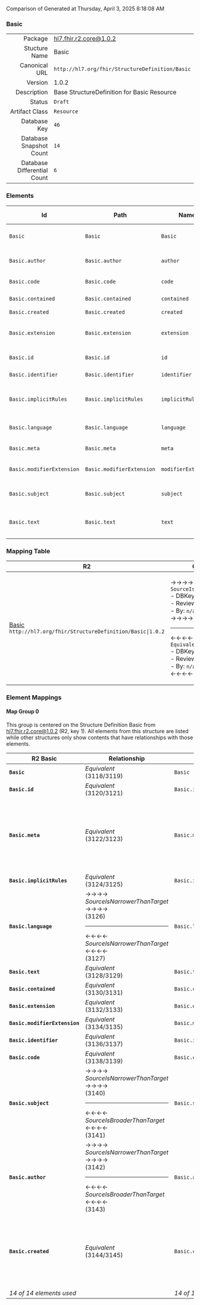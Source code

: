 Comparison of 
Generated at Thursday, April 3, 2025 8:18:08 AM

### Basic

|      |     |
| ---: | --- |
| Package | hl7.fhir.r2.core@1.0.2 |
| Stucture Name | Basic |
| Canonical URL | `http://hl7.org/fhir/StructureDefinition/Basic` |
| Version | 1.0.2 |
| Description | Base StructureDefinition for Basic Resource |
| Status | `Draft` |
| Artifact Class | `Resource` |
| Database Key | `46` |
| Database Snapshot Count | `14` |
| Database Differential Count | `6` |

### Elements

| Id | Path | Name | Base Path | Short | Cardinality | Collated Type | Binding Strength | Binding Value Set |
| -- | ---- | ---- | --------- | ----- | ----------- | ------------- | ---------------- | ----------------- |
| `Basic` | `Basic` | `Basic` | Basic | Resource for non-supported content | 0..* | Basic |  |  |
| `Basic.author` | `Basic.author` | `author` |  | Who created | 0..1 | Reference(http://hl7.org/fhir/StructureDefinition/Patient), Reference(http://hl7.org/fhir/StructureDefinition/Practitioner), Reference(http://hl7.org/fhir/StructureDefinition/RelatedPerson) |  |  |
| `Basic.code` | `Basic.code` | `code` |  | Kind of Resource | 1..1 | CodeableConcept | `Example` | `http://hl7.org/fhir/ValueSet/basic-resource-type` |
| `Basic.contained` | `Basic.contained` | `contained` | DomainResource.contained | Contained, inline Resources | 0..* | Resource |  |  |
| `Basic.created` | `Basic.created` | `created` |  | When created | 0..1 | date |  |  |
| `Basic.extension` | `Basic.extension` | `extension` | DomainResource.extension | Additional Content defined by implementations | 0..* | Extension |  |  |
| `Basic.id` | `Basic.id` | `id` | Resource.id | Logical id of this artifact | 0..1 | id |  |  |
| `Basic.identifier` | `Basic.identifier` | `identifier` |  | Business identifier | 0..* | Identifier |  |  |
| `Basic.implicitRules` | `Basic.implicitRules` | `implicitRules` | Resource.implicitRules | A set of rules under which this content was created | 0..1 | uri |  |  |
| `Basic.language` | `Basic.language` | `language` | Resource.language | Language of the resource content | 0..1 | code | `Required` | `http://tools.ietf.org/html/bcp47` |
| `Basic.meta` | `Basic.meta` | `meta` | Resource.meta | Metadata about the resource | 0..1 | Meta |  |  |
| `Basic.modifierExtension` | `Basic.modifierExtension` | `modifierExtension` | DomainResource.modifierExtension | Extensions that cannot be ignored | 0..* | Extension |  |  |
| `Basic.subject` | `Basic.subject` | `subject` |  | Identifies the focus of this resource | 0..1 | Reference(http://hl7.org/fhir/StructureDefinition/Resource) |  |  |
| `Basic.text` | `Basic.text` | `text` | DomainResource.text | Text summary of the resource, for human interpretation | 0..1 | Narrative |  |  |
### Mapping Table

| R2 | Comparison | R3 | Comparison | R4 | Comparison | R4B | Comparison | R5
| --- | --- | --- | --- | --- | --- | --- | --- | ---
| [Basic](/docs/R2/Resources/Basic.md)<br/> `http://hl7.org/fhir/StructureDefinition/Basic\|1.0.2` | →→→→→→→<br/>`SourceIsNarrowerThanTarget`<br/>- DBKey: `77`<br/>- Reviewed: `n/a`<br/>- By: `n/a`<br/>→→→→→→→<hr/>←←←←←←←<br/>`Equivalent`<br/>- DBKey: `243`<br/>- Reviewed: `n/a`<br/>- By: `n/a`<br/>←←←←←←←| [Basic](/docs/R3/Resources/Basic.md)<br/> `http://hl7.org/fhir/StructureDefinition/Basic\|3.0.2` | →→→→→→→<br/>`RelatedTo`<br/>- DBKey: `422`<br/>- Reviewed: `n/a`<br/>- By: `n/a`<br/>→→→→→→→<hr/>←←←←←←←<br/>`Equivalent`<br/>- DBKey: `618`<br/>- Reviewed: `n/a`<br/>- By: `n/a`<br/>←←←←←←←| [Basic](/docs/R4/Resources/Basic.md)<br/> `http://hl7.org/fhir/StructureDefinition/Basic\|4.0.1` | →→→→→→→<br/>`Equivalent`<br/>- DBKey: `1401`<br/>- Reviewed: `n/a`<br/>- By: `n/a`<br/>→→→→→→→<hr/>←←←←←←←<br/>`Equivalent`<br/>- DBKey: `1402`<br/>- Reviewed: `n/a`<br/>- By: `n/a`<br/>←←←←←←←| [Basic](/docs/R4B/Resources/Basic.md)<br/> `http://hl7.org/fhir/StructureDefinition/Basic\|4.3.0` | →→→→→→→<br/>`RelatedTo`<br/>- DBKey: `936`<br/>- Reviewed: `n/a`<br/>- By: `n/a`<br/>→→→→→→→<hr/>←←←←←←←<br/>`Equivalent`<br/>- DBKey: `1165`<br/>- Reviewed: `n/a`<br/>- By: `n/a`<br/>←←←←←←←| [Basic](/docs/R5/Resources/Basic.md)<br/> `http://hl7.org/fhir/StructureDefinition/Basic\|5.0.0` 

### Element Mappings


#### Map Group 0

This group is centered on the Structure Definition Basic from hl7.fhir.r2.core@1.0.2 (R2, key 1).
All elements from this structure are listed while other structures only show contents that have relationships with those elements.

| R2 Basic| Relationship | [R3 Basic](/docs/R3/Resources/Basic.md)| Relationship | [R4 Basic](/docs/R4/Resources/Basic.md)| Relationship | [R4B Basic](/docs/R4B/Resources/Basic.md)| Relationship | [R5 Basic](/docs/R5/Resources/Basic.md)
| --- | --- | --- | --- | --- | --- | --- | --- | ---
| **`Basic`**| _Equivalent_<br/>(3118/3119)| `Basic`| _Equivalent_<br/>(10408/10409)| `Basic`| _Equivalent_<br/>(21974/21975)| `Basic`| _Equivalent_<br/>(37051/37052)| `Basic`
| **`Basic.id`**| _Equivalent_<br/>(3120/3121)| `Basic.id`| _Equivalent_<br/>(10410/10411)| `Basic.id`| _Equivalent_<br/>(21976/21977)| `Basic.id`| _Equivalent_<br/>(37053/37054)| `Basic.id`
| **`Basic.meta`**| _Equivalent_<br/>(3122/3123)| `Basic.meta`| →→→→ _SourceIsNarrowerThanTarget_ →→→→ <br/>(10412)<hr/>←←←← _SourceIsBroaderThanTarget_ ←←←← <br/>(10413)| `Basic.meta`| _Equivalent_<br/>(21978/21979)| `Basic.meta`| _Equivalent_<br/>(37055/37056)| `Basic.meta`
| **`Basic.implicitRules`**| _Equivalent_<br/>(3124/3125)| `Basic.implicitRules`| _Equivalent_<br/>(10414/10415)| `Basic.implicitRules`| _Equivalent_<br/>(21980/21981)| `Basic.implicitRules`| _Equivalent_<br/>(37057/37058)| `Basic.implicitRules`
| **`Basic.language`**| →→→→ _SourceIsNarrowerThanTarget_ →→→→ <br/>(3126)<hr/>←←←← _SourceIsNarrowerThanTarget_ ←←←← <br/>(3127)| `Basic.language`| →→→→ _SourceIsNarrowerThanTarget_ →→→→ <br/>(10416)<hr/>←←←← _SourceIsNarrowerThanTarget_ ←←←← <br/>(10417)| `Basic.language`| _Equivalent_<br/>(21982/21983)| `Basic.language`| _Equivalent_<br/>(37059/37060)| `Basic.language`
| **`Basic.text`**| _Equivalent_<br/>(3128/3129)| `Basic.text`| _Equivalent_<br/>(10418/10419)| `Basic.text`| _Equivalent_<br/>(21984/21985)| `Basic.text`| _Equivalent_<br/>(37061/37062)| `Basic.text`
| **`Basic.contained`**| _Equivalent_<br/>(3130/3131)| `Basic.contained`| _Equivalent_<br/>(10420/10421)| `Basic.contained`| _Equivalent_<br/>(21986/21987)| `Basic.contained`| _Equivalent_<br/>(37063/37064)| `Basic.contained`
| **`Basic.extension`**| _Equivalent_<br/>(3132/3133)| `Basic.extension`| _Equivalent_<br/>(10422/10423)| `Basic.extension`| _Equivalent_<br/>(21988/21989)| `Basic.extension`| _Equivalent_<br/>(37065/37066)| `Basic.extension`
| **`Basic.modifierExtension`**| _Equivalent_<br/>(3134/3135)| `Basic.modifierExtension`| _Equivalent_<br/>(10424/10425)| `Basic.modifierExtension`| _Equivalent_<br/>(21990/21991)| `Basic.modifierExtension`| _Equivalent_<br/>(37067/37068)| `Basic.modifierExtension`
| **`Basic.identifier`**| _Equivalent_<br/>(3136/3137)| `Basic.identifier`| _Equivalent_<br/>(10426/10427)| `Basic.identifier`| _Equivalent_<br/>(21992/21993)| `Basic.identifier`| _Equivalent_<br/>(37069/37070)| `Basic.identifier`
| **`Basic.code`**| _Equivalent_<br/>(3138/3139)| `Basic.code`| _Equivalent_<br/>(10428/10429)| `Basic.code`| _Equivalent_<br/>(21994/21995)| `Basic.code`| _Equivalent_<br/>(37071/37072)| `Basic.code`
| **`Basic.subject`**| →→→→ _SourceIsNarrowerThanTarget_ →→→→ <br/>(3140)<hr/>←←←← _SourceIsBroaderThanTarget_ ←←←← <br/>(3141)| `Basic.subject`| →→→→ _SourceIsNarrowerThanTarget_ →→→→ <br/>(10430)<hr/>←←←← _SourceIsBroaderThanTarget_ ←←←← <br/>(10431)| `Basic.subject`| _Equivalent_<br/>(21996/21997)| `Basic.subject`| _Equivalent_<br/>(37073/37074)| `Basic.subject`
| **`Basic.author`**| →→→→ _SourceIsNarrowerThanTarget_ →→→→ <br/>(3142)<hr/>←←←← _SourceIsBroaderThanTarget_ ←←←← <br/>(3143)| `Basic.author`| →→→→ _RelatedTo_ →→→→ <br/>(10434)<hr/>←←←← _RelatedTo_ ←←←← <br/>(10435)| `Basic.author`| _Equivalent_<br/>(22000/22001)| `Basic.author`| →→→→ _SourceIsBroaderThanTarget_ →→→→ <br/>(37077)<hr/>←←←← _SourceIsNarrowerThanTarget_ ←←←← <br/>(37078)| `Basic.author`
| **`Basic.created`**| _Equivalent_<br/>(3144/3145)| `Basic.created`| _Equivalent_<br/>(10432/10433)| `Basic.created`| _Equivalent_<br/>(21998/21999)| `Basic.created`| →→→→ _SourceIsNarrowerThanTarget_ →→→→ <br/>(37075)<hr/>←←←← _SourceIsBroaderThanTarget_ ←←←← <br/>(37076)| `Basic.created`
| *14 of 14 elements used* | | *14 of 14 elements used* | | *14 of 14 elements used* | | *14 of 14 elements used* | | *14 of 14 elements used* 

